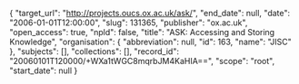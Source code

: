 {
  "target_url": "http://projects.oucs.ox.ac.uk/ask/", 
  "end_date": null, 
  "date": "2006-01-01T12:00:00", 
  "slug": 131365, 
  "publisher": "ox.ac.uk", 
  "open_access": true, 
  "npld": false, 
  "title": "ASK: Accessing and Storing Knowledge", 
  "organisation": {
    "abbreviation": null, 
    "id": 163, 
    "name": "JISC"
  }, 
  "subjects": [], 
  "collections": [], 
  "record_id": "20060101T120000/+WXa1tWGC8mqrbJM4KaHIA==", 
  "scope": "root", 
  "start_date": null
}


